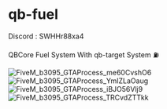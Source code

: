 # qb-fuel

Discord : SWHHr88xa4

QBCore Fuel System With qb-target System ⛽


![FiveM_b3095_GTAProcess_me60CvshO6](https://github.com/user-attachments/assets/8e0d39f0-7196-4e49-89f2-589670997a82)
![FiveM_b3095_GTAProcess_YmIZLaOaug](https://github.com/user-attachments/assets/df57df9f-bfde-42c0-b806-3f35d51d549b)
![FiveM_b3095_GTAProcess_iBJO56Vlj9](https://github.com/user-attachments/assets/646b4eb6-1e72-4c09-9bcb-7f653221aabe)
![FiveM_b3095_GTAProcess_TRCvdZTTkk](https://github.com/user-attachments/assets/6defd068-e7de-4ef3-a220-006a0b176d5d)
